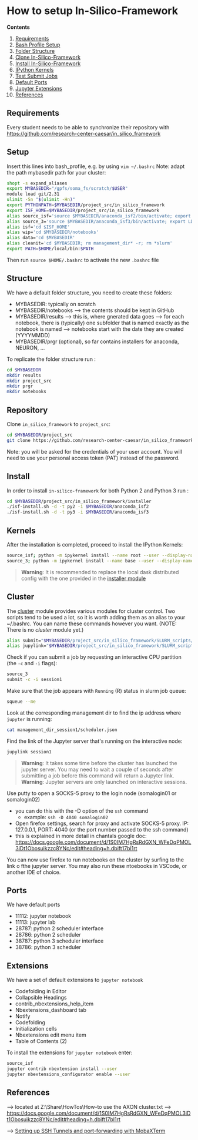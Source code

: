 # How to setup In-Silico-Framework

**Contents**

1. [Requirements](#requirements)
2. [Bash Profile Setup](#setup)
3. [Folder Structure](#structure)
4. [Clone In-Silico-Framework](#repository)
5. [Install In-Silico-Framework](#install)
6. [IPython Kernels](#kernels)
7. [Test Submit Jobs](#testing)
8. [Default Ports](#ports)
9. [Jupyter Extensions](#extensions)
10. [References](#references)

## Requirements

Every student needs to be able to synchronize their repository with https://github.com/research-center-caesar/in_silico_framework


## Setup

Insert this lines into bash_profile, e.g. by using `vim ~/.bashrc`
Note: adapt the path mybasedir path for your cluster:

```bash
shopt -s expand_aliases
export MYBASEDIR="/gpfs/soma_fs/scratch/$USER"
module load git/2.31
ulimit -Sn "$(ulimit -Hn)"
export PYTHONPATH=$MYBASEDIR/project_src/in_silico_framework
export ISF_HOME=$MYBASEDIR/project_src/in_silico_framework
alias source_isf='source $MYBASEDIR/anaconda_isf2/bin/activate; export LD_LIBRARY_PATH=$CONDA_PREFIX/lib:$LD_LIBRARY_PATH; cd $MYBASEDIR'
alias source_3='source $MYBASEDIR/anaconda_isf3/bin/activate; export LD_LIBRARY_PATH=$CONDA_PREFIX/lib:$LD_LIBRARY_PATH; cd $MYBASEDIR'
alias isf='cd $ISF_HOME'
alias wip='cd $MYBASEDIR/notebooks'
alias data='cd $MYBASEDIR'
alias cleanit='cd $MYBASEDIR; rm management_dir* -r; rm *slurm'
export PATH=$HOME/local/bin:$PATH
```
Then run `source $HOME/.bashrc` to activate the new `.bashrc` file 

## Structure

We have a default folder structure, you need to create these folders:
- MYBASEDIR: typically on scratch
- MYBASEDIR/notebooks --> the contents should be kept in GitHub
- MYBASEDIR/results --> this is, where gnerated data goes
	--> for each notebook, there is (typically) one subfolder that is named exactly as the notebook is named
	--> notebooks start with the date they are created (YYYYMMDD)
- MYBASEDIR/prgr (optional), so far contains installers for anaconda, NEURON, ...

To replicate the folder structure run :

```bash
cd $MYBASEDIR
mkdir results
mkdir project_src
mkdir prgr
mkdir notebooks
```
## Repository

Clone `in_silico_framework` to `project_src`:

```bash
cd $MYBASEDIR/project_src
git clone https://github.com/research-center-caesar/in_silico_framework
```

Note: you will be asked for the credentials of your user account. 
You will need to use your personal access token (PAT) instead of the password.

## Install

In order to install `in-silico-framework` for both Python 2 and Python 3 run :

```bash
cd $MYBASEDIR/project_src/in_silico_framework/installer
./isf-install.sh -d -t py2 -i $MYBASEDIR/anaconda_isf2
./isf-install.sh -d -t py3 -i $MYBASEDIR/anaconda_isf3
```

## Kernels

After the installation is completed, proceed to install the IPython Kernels:

```bash
source_isf; python -m ipykernel install --name root --user --display-name isf2
source_3; python -m ipykernel install --name base --user --display-name isf3
```

> __Warning__: It is recommended to replace the local dask distributed config with the one provided in the [installer module](../installer/distributed.yaml)

## Cluster
The [cluster](../cluster/) module provides various modules for cluster control. Two scripts tend to be used a lot, so it is worth adding them as an alias to your ~/.bashrc. You can name these commands however you want.  (NOTE: There is no _cluster_ module yet.)
```bash
alias submit="$MYBASEDIR/project_src/in_silico_framework/SLURM_scripts/submit.sh"
alias jupylink="$MYBASEDIR/project_src/in_silico_framework/SLURM_scripts/jupyter_link.sh"
```

Check if you can submit a job by requesting an interactive CPU partition (the `-c` and `-i` flags):

```bash
source_3
submit -c -i session1
```

Make sure that the job appears with `Running` (R) status in slurm job queue:

```bash
squeue --me
```

Look at the corresponding management dir to find the ip address where `jupyter` is running:

```bash
cat management_dir_session1/scheduler.json
```

Find the link of the Jupyter server that's running on the interactive node:
```bash
jupylink session1
```

> __Warning__: It takes some time before the cluster has launched the jupyter server. You may need to wait a couple of seconds after submitting a job before this command will return a Jupyter link.
> __Warning__: Jupyter servers are only launched on interactive sessions.

Use putty to open a SOCKS-5 proxy to the login node (somalogin01 or somalogin02)
 - you can do this with the -D option of the `ssh` command
    - example: `ssh -D 4040 somalogin02`
 - Open firefox settings, search for proxy and activate SOCKS-5 proxy. IP: 127.0.0.1, PORT: 4040 (or the port number passed to the ssh command)
 - this is explained in more detail in chantals google doc: https://docs.google.com/document/d/1S0IM7HgRsRdGXN_WFeDqPMOL3iDt1Obosuikzzc8YNc/edit#heading=h.dbift17bl1rt

You can now use firefox to run notebooks on the cluster by surfing to the link o fthe jupyter server. You may also run these ntoebooks in VSCode, or another IDE of choice.

## Ports

We have default ports
- 11112: jupyter notebook
- 11113: jupyter lab
- 28787: python 2 scheduler interface
- 28786: python 2 scheduler
- 38787: python 3 scheduler interface
- 38786: python 3 scheduler

## Extensions

We have a set of default extensions to `jupyter notebook`

- Codefolding in Editor
- Collapsible Headings
- contrib_nbextensions_help_item
- Nbextensions_dashboard tab
- Notify
- Codefolding
- Initialization cells
- Nbextensions edit menu item
- Table of Contents (2)

To install the extensions for `jupyter notebook` enter:

```bash
source_isf
jupyter contrib nbextension install --user
jupyter nbextensions_configurator enable --user
```

## References

--> located at Z:\Share\HowTos\How-to use the AXON cluster.txt
--> https://docs.google.com/document/d/1S0IM7HgRsRdGXN_WFeDqPMOL3iDt1Obosuikzzc8YNc/edit#heading=h.dbift17bl1rt

--> [Setting up SSH Tunnels and port-forwarding with MobaXTerm](https://blog.mobatek.net/post/ssh-tunnels-and-port-forwarding/)
